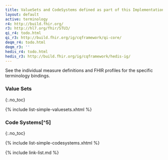 ```yaml
---
title: ValueSets and CodeSystems defined as part of this Implementation Guide
layout: default
active: terminology
r4: http://build.fhir.org/
r3: http://hl7.org/fhir/STU3/
qi_r4: todo.html
qi_r3: http://build.fhir.org/ig/cqframework/qi-core/
deqm_r4: todo.html
deqm_r3: ''
hedis_r4: todo.html
hedis_r3: http://build.fhir.org/ig/cqframework/hedis-ig/
---
```


See the individual measure definitions and FHIR profiles for the specific terminology bindings.


### Value Sets
{:.no_toc}

{% include list-simple-valuesets.xhtml %}

### Code Systems[^5]
{:.no_toc}

{% include list-simple-codesystems.xhtml %}

{% include link-list.md %}

<br />
